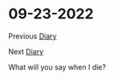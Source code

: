 # 09-23-2022

Previous [Diary](https://aryanmangla23.github.io/09-21-2022/)

Next [Diary](https://aryanmangla23.github.io/09-25-2022/)

What will you say when I die?
